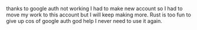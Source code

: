 thanks to google auth not working I had to make new account so I had to move my work to this account but I will keep making more. Rust is too fun to give up cos of google auth god help I never need to use it again.
